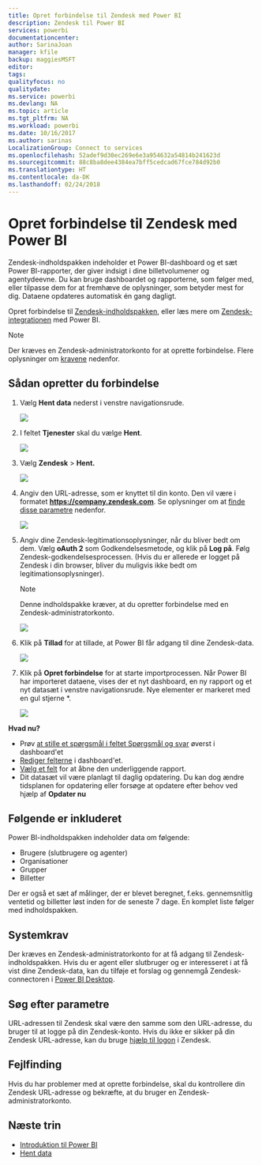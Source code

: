 ```yaml
---
title: Opret forbindelse til Zendesk med Power BI
description: Zendesk til Power BI
services: powerbi
documentationcenter: 
author: SarinaJoan
manager: kfile
backup: maggiesMSFT
editor: 
tags: 
qualityfocus: no
qualitydate: 
ms.service: powerbi
ms.devlang: NA
ms.topic: article
ms.tgt_pltfrm: NA
ms.workload: powerbi
ms.date: 10/16/2017
ms.author: sarinas
LocalizationGroup: Connect to services
ms.openlocfilehash: 52adef9d30ec269e6e3a954632a54814b241623d
ms.sourcegitcommit: 88c8ba8dee4384ea7bff5cedcad67fce784d92b0
ms.translationtype: HT
ms.contentlocale: da-DK
ms.lasthandoff: 02/24/2018
---
```

# <a name="connect-to-zendesk-with-power-bi"></a>Opret forbindelse til Zendesk med Power BI
Zendesk-indholdspakken indeholder et Power BI-dashboard og et sæt Power BI-rapporter, der giver indsigt i dine billetvolumener og agentydeevne. Du kan bruge dashboardet og rapporterne, som følger med, eller tilpasse dem for at fremhæve de oplysninger, som betyder mest for dig.  Dataene opdateres automatisk én gang dagligt. 

Opret forbindelse til [Zendesk-indholdspakken](https://app.powerbi.com/getdata/services/zendesk), eller læs mere om [Zendesk-integrationen](https://powerbi.microsoft.com/integrations/zendesk) med Power BI.

>[!NOTE]
>Der kræves en Zendesk-administratorkonto for at oprette forbindelse. Flere oplysninger om [kravene](#Requirements) nedenfor.

## <a name="how-to-connect"></a>Sådan opretter du forbindelse
1. Vælg **Hent data** nederst i venstre navigationsrude.
   
   ![](media/service-connect-to-zendesk/pbi_getdata.png)
2. I feltet **Tjenester** skal du vælge **Hent**.
   
   ![](media/service-connect-to-zendesk/pbi_getservices.png) 
3. Vælg **Zendesk** \> **Hent.**
   
   ![](media/service-connect-to-zendesk/zendesk.png)
4. Angiv den URL-adresse, som er knyttet til din konto. Den vil være i formatet **https://company.zendesk.com**. Se oplysninger om at [finde disse parametre](#FindingParams) nedenfor.
   
   ![](media/service-connect-to-zendesk/pbi_zendeskconnect.png)
5. Angiv dine Zendesk-legitimationsoplysninger, når du bliver bedt om dem.  Vælg **oAuth 2** som Godkendelsesmetode, og klik på **Log på**. Følg Zendesk-godkendelsesprocessen. (Hvis du er allerede er logget på Zendesk i din browser, bliver du muligvis ikke bedt om legitimationsoplysninger).
   
   > [!NOTE]
   > Denne indholdspakke kræver, at du opretter forbindelse med en Zendesk-administratorkonto. 
   > 
   > 
   
   ![](media/service-connect-to-zendesk/pbi_zendesksignin.png)
6. Klik på **Tillad** for at tillade, at Power BI får adgang til dine Zendesk-data.
   
   ![](media/service-connect-to-zendesk/zendesk2.jpg)
7. Klik på **Opret forbindelse** for at starte importprocessen. Når Power BI har importeret dataene, vises der et nyt dashboard, en ny rapport og et nyt datasæt i venstre navigationsrude. Nye elementer er markeret med en gul stjerne \*.
   
   ![](media/service-connect-to-zendesk/pbi_zendeskdash.png)

**Hvad nu?**

* Prøv [at stille et spørgsmål i feltet Spørgsmål og svar](power-bi-q-and-a.md) øverst i dashboard'et
* [Rediger felterne](service-dashboard-edit-tile.md) i dashboard'et.
* [Vælg et felt](service-dashboard-tiles.md) for at åbne den underliggende rapport.
* Dit datasæt vil være planlagt til daglig opdatering. Du kan dog ændre tidsplanen for opdatering eller forsøge at opdatere efter behov ved hjælp af **Opdater nu**

## <a name="whats-included"></a>Følgende er inkluderet
Power BI-indholdspakken indeholder data om følgende:  

* Brugere (slutbrugere og agenter)  
* Organisationer  
* Grupper  
* Billetter  

Der er også et sæt af målinger, der er blevet beregnet, f.eks. gennemsnitlig ventetid og billetter løst inden for de seneste 7 dage. En komplet liste følger med indholdspakken.

<a name="Requirements"></a>

## <a name="system-requirements"></a>Systemkrav
Der kræves en Zendesk-administratorkonto for at få adgang til Zendesk-indholdspakken. Hvis du er agent eller slutbruger og er interesseret i at få vist dine Zendesk-data, kan du tilføje et forslag og gennemgå Zendesk-connectoren i [Power BI Desktop](desktop-connect-to-data.md).

<a name="FindingParams"></a>

## <a name="finding-parameters"></a>Søg efter parametre
URL-adressen til Zendesk skal være den samme som den URL-adresse, du bruger til at logge på din Zendesk-konto. Hvis du ikke er sikker på din Zendesk URL-adresse, kan du bruge [hjælp til logon](https://www.zendesk.com/login/) i Zendesk.

## <a name="troubleshooting"></a>Fejlfinding
Hvis du har problemer med at oprette forbindelse, skal du kontrollere din Zendesk URL-adresse og bekræfte, at du bruger en Zendesk-administratorkonto.

## <a name="next-steps"></a>Næste trin
* [Introduktion til Power BI](service-get-started.md)
* [Hent data](service-get-data.md)

